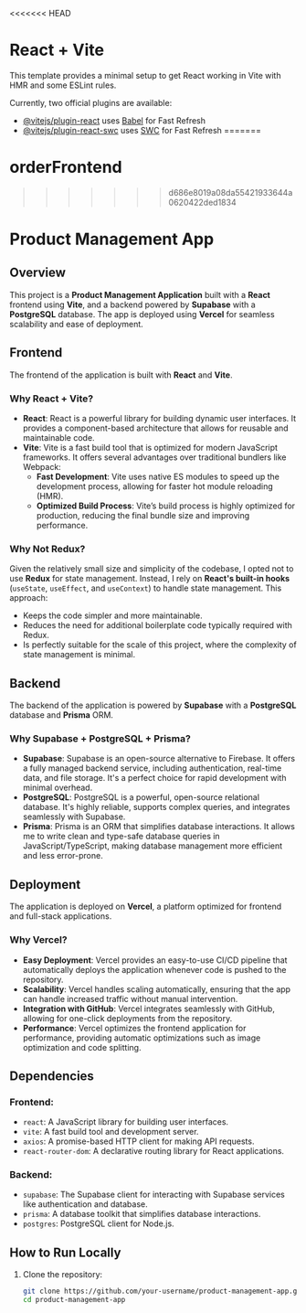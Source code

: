 <<<<<<< HEAD
# React + Vite

This template provides a minimal setup to get React working in Vite with HMR and some ESLint rules.

Currently, two official plugins are available:

- [@vitejs/plugin-react](https://github.com/vitejs/vite-plugin-react/blob/main/packages/plugin-react/README.md) uses [Babel](https://babeljs.io/) for Fast Refresh
- [@vitejs/plugin-react-swc](https://github.com/vitejs/vite-plugin-react-swc) uses [SWC](https://swc.rs/) for Fast Refresh
=======
# orderFrontend
>>>>>>> d686e8019a08da55421933644a0620422ded1834


# Product Management App

## Overview

This project is a **Product Management Application** built with a **React** frontend using **Vite**, and a backend powered by **Supabase** with a **PostgreSQL** database. The app is deployed using **Vercel** for seamless scalability and ease of deployment.

## Frontend

The frontend of the application is built with **React** and **Vite**.

### Why React + Vite?
- **React**: React is a powerful library for building dynamic user interfaces. It provides a component-based architecture that allows for reusable and maintainable code.
- **Vite**: Vite is a fast build tool that is optimized for modern JavaScript frameworks. It offers several advantages over traditional bundlers like Webpack:
  - **Fast Development**: Vite uses native ES modules to speed up the development process, allowing for faster hot module reloading (HMR).
  - **Optimized Build Process**: Vite’s build process is highly optimized for production, reducing the final bundle size and improving performance.

### Why Not Redux?
Given the relatively small size and simplicity of the codebase, I opted not to use **Redux** for state management. Instead, I rely on **React's built-in hooks** (`useState`, `useEffect`, and `useContext`) to handle state management. This approach:
- Keeps the code simpler and more maintainable.
- Reduces the need for additional boilerplate code typically required with Redux.
- Is perfectly suitable for the scale of this project, where the complexity of state management is minimal.

## Backend

The backend of the application is powered by **Supabase** with a **PostgreSQL** database and **Prisma** ORM.

### Why Supabase + PostgreSQL + Prisma?
- **Supabase**: Supabase is an open-source alternative to Firebase. It offers a fully managed backend service, including authentication, real-time data, and file storage. It's a perfect choice for rapid development with minimal overhead.
- **PostgreSQL**: PostgreSQL is a powerful, open-source relational database. It's highly reliable, supports complex queries, and integrates seamlessly with Supabase.
- **Prisma**: Prisma is an ORM that simplifies database interactions. It allows me to write clean and type-safe database queries in JavaScript/TypeScript, making database management more efficient and less error-prone.

## Deployment

The application is deployed on **Vercel**, a platform optimized for frontend and full-stack applications.

### Why Vercel?
- **Easy Deployment**: Vercel provides an easy-to-use CI/CD pipeline that automatically deploys the application whenever code is pushed to the repository.
- **Scalability**: Vercel handles scaling automatically, ensuring that the app can handle increased traffic without manual intervention.
- **Integration with GitHub**: Vercel integrates seamlessly with GitHub, allowing for one-click deployments from the repository.
- **Performance**: Vercel optimizes the frontend application for performance, providing automatic optimizations such as image optimization and code splitting.

## Dependencies

### Frontend:
- `react`: A JavaScript library for building user interfaces.
- `vite`: A fast build tool and development server.
- `axios`: A promise-based HTTP client for making API requests.
- `react-router-dom`: A declarative routing library for React applications.

### Backend:
- `supabase`: The Supabase client for interacting with Supabase services like authentication and database.
- `prisma`: A database toolkit that simplifies database interactions.
- `postgres`: PostgreSQL client for Node.js.

## How to Run Locally

1. Clone the repository:
   ```bash
   git clone https://github.com/your-username/product-management-app.git
   cd product-management-app
